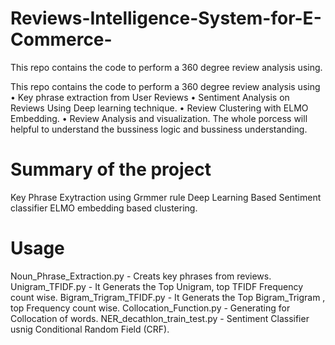 # Reviews-Intelligence-System-for-E-Commerce-
This repo contains the code to perform a 360 degree review analysis using.

This repo contains the code to perform a 360 degree review analysis using 
•	Key phrase extraction from User Reviews
•	Sentiment Analysis on Reviews Using Deep learning technique.
•	Review Clustering with ELMO Embedding.
•	Review Analysis and visualization.
The whole porcess will helpful to understand the bussiness logic and bussiness understanding.


# Summary of the project

Key Phrase Exytraction using Grmmer rule
Deep Learning Based Sentiment classifier
ELMO embedding based clustering.

# Usage
Noun_Phrase_Extraction.py - Creats key phrases from reviews.
Unigram_TFIDF.py - It Generats the Top Unigram, top TFIDF Frequency count wise.
Bigram_Trigram_TFIDF.py - It Generats the Top Bigram_Trigram , top Frequency count wise.
Collocation_Function.py - Generating for Collocation of words.
NER_decathlon_train_test.py - Sentiment Classifier usnig Conditional Random Field (CRF).
